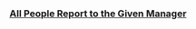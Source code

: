 ### [All People Report to the Given Manager](https://leetcode.com/problems/all-people-report-to-the-given-manager)

